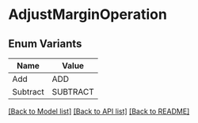# AdjustMarginOperation

## Enum Variants

| Name | Value |
|---- | -----|
| Add | ADD |
| Subtract | SUBTRACT |


[[Back to Model list]](../README.md#documentation-for-models) [[Back to API list]](../README.md#documentation-for-api-endpoints) [[Back to README]](../README.md)


